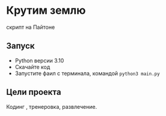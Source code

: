# Крутим землю 

скрипт на Пайтоне 

## Запуск

- Python версии 3.10
- Скачайте код
- Запустите фаил c терминала, командой `python3 main.py`

## Цели проекта

Кодинг , тренеровка, развлечение.
